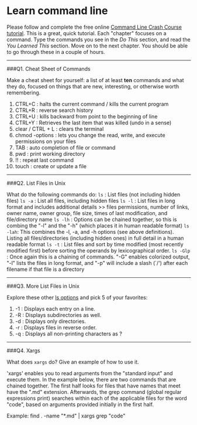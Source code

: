 # Learn command line

Please follow and complete the free online [Command Line Crash Course
tutorial](http://cli.learncodethehardway.org/book/). This is a great,
quick tutorial. Each "chapter" focuses on a command. Type the commands
you see in the _Do This_ section, and read the _You Learned This_
section. Move on to the next chapter. You should be able to go through
these in a couple of hours.

---

###Q1.  Cheat Sheet of Commands

Make a cheat sheet for yourself: a list of at least **ten** commands and what they do, focused on things that are new, interesting, or otherwise worth remembering.

1. CTRL+C : halts the current command / kills the current program
2. CTRL+R : reverse search history
3. CTRL+U : kills backward from point to the beginning of line
4. CTRL+Y : Retrieves the last item that was killed (undo in a sense)
5. clear / CTRL + L : clears the terminal
6. chmod -options <filename> : lets you change the read, write, and execute permissions on your files
7. TAB : auto completion of file or command
8. pwd : print working directory
9. !! : repeat last command
10. touch <filename> : create or update a file

---

###Q2.  List Files in Unix

What do the following commands do:
`ls` : List files (not including hidden files)
`ls -a` : List all files, including hidden files
`ls -l` : List files in long format and includes additional details >> files permissions, number of links, owner name, owner group, file size, times of last modification, and file/directory name
`ls -lh` : Options can be chained together, so this is combing the "-l" and the "-h" (which places it in human readable format)
`ls -lah`: This combines the -l, -a, and -h options (see above definitions). Listing all files/directories (including hidden ones) in full detail in a human readable format
`ls -t` : List files and sort by time modified (most recently modified first) before sorting the operands by lexicographical order.
`ls -Glp` : Once again this is a chaining of commands. "-G" enables colorized output, "-l" lists the files in long format, and "-p" will include a slash (`/') after each filename if that file is a directory

---

###Q3.  More List Files in Unix

Explore these other [ls options](http://www.techonthenet.com/unix/basic/ls.php) and pick 5 of your favorites:

1. -1 : Displays each entry on a line.
2. -R : Displays subdirectories as well.
3. -d : Displays only directories.
4. -r : Displays files in reverse order.
5. -q : Displays all non-printing characters as ?

---

###Q4.  Xargs

What does `xargs` do? Give an example of how to use it.

'xargs' enables you to read arguments from the "standard input" and execute them. In the example below, there are two commands that are chained together. The first half looks for files that have names that meet have the ".md" extension. Afterwards, the grep command (global regular expressions print) searches within each of the applicable files for the word "code", based on arguments provided initially in the first half.

Example: find . -name "*.md" | xargs grep "code"


